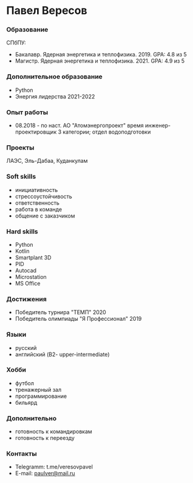 # Павел Вересов

### Образование
СПбПУ:
- Бакалавр. Ядерная энергетика и теплофизика. 2019. GPA: 4.8 из 5
- Магистр. Ядерная энергетика и теплофизика. 2021. GPA: 4.9 из 5


### Дополнительное образование
- Python
- Энергия лидерства 2021-2022


### Опыт работы
- 08.2018 - по наст. АО "Атомэнергопроект" время инженер-проектировщик 3 категории; отдел водоподготовки


### Проекты
ЛАЭС, Эль-Дабаа, Куданкулам


### Soft skills
- инициативность
- стрессоустойчивость
- ответственность
- работа в команде
- общение с заказчиком


### Hard skills
- Python
- Kotlin
- Smartplant 3D
- PID
- Autocad
- Microstation
- MS Office


### Достижения
- Победитель турнира "ТЕМП" 2020
- Победитель олимпиады "Я Профессионал" 2019


### Языки
- русский
- английский (B2- upper-intermediate)


### Хобби 
- футбол
- тренажерный зал
- программирование
- бильярд


### Дополнительно
- готовность к командировкам
- готовность к переезду


### Контакты
- Telegramm: t.me/veresovpavel
- E-mail: paulver@mail.ru
